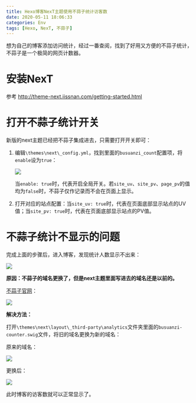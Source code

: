 ```yaml
---
title: Hexo博客NexT主题使用不蒜子统计访客数
date: 2020-05-11 18:06:33
categories: Env
tags: [Hexo, NexT, 不蒜子]
---
```




想为自己的博客添加访问统计，经过一番查阅，找到了好用又方便的不蒜子统计，不蒜子是一个极简的网页计数器。

<!--more-->



# 安装NexT

参考 http://theme-next.iissnan.com/getting-started.html



# 打开不蒜子统计开关

新版的next主题已经把不蒜子集成进去，只需要打开开关即可：

1. 编辑`\themes\next\_config.yml`，找到里面的`busuanzi_count`配置项，将`enable`设为`true`：

   ![](http://images.yingwai.top/picgo/busuanzif1.png)

   当`enable: true`时，代表开启全局开关。若`site_uv`、`site_pv`、`page_pv`的值均为`false`时，不蒜子仅作记录而不会在页面上显示。

2. 打开对应的站点配置：当`site_uv: true`时，代表在页面底部显示站点的UV值；当`site_pv: true`时，代表在页面底部显示站点的PV值。



# 不蒜子统计不显示的问题

完成上面的步骤后，进入博客，发现统计人数显示不出来：

![](http://images.yingwai.top/picgo/busuanzif2.png)

**原因：不蒜子的域名更换了，但是next主题里面写进去的域名还是以前的。**

[不蒜子官网](http://busuanzi.ibruce.info/)：

![](http://images.yingwai.top/picgo/busuanzif3.png)



**解决方法：**

打开`\themes\next\layout\_third-party\analytics`文件夹里面的`busuanzi-counter.swig`文件，将旧的域名更换为新的域名：

原来的域名：

![](http://images.yingwai.top/picgo/busuanzif4.png)

更换后：

![](http://images.yingwai.top/picgo/busuanzif5.png)

此时博客的访客数就可以正常显示了。